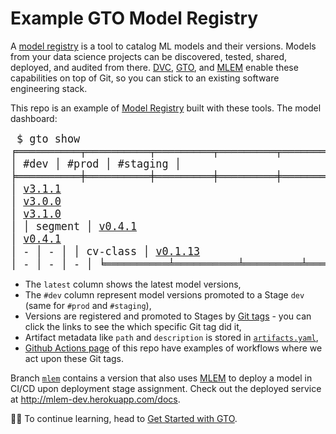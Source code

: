# Example GTO Model Registry

A [model registry] is a tool to catalog ML models and their versions. Models from
your data science projects can be discovered, tested, shared, deployed, and
audited from there. [DVC], [GTO], and [MLEM] enable these capabilities on top of
Git, so you can stick to an existing software engineering stack.

This repo is an example of [Model Registry] built with these tools. The model
dashboard:

<big><pre>
$ gto show
╒══════════╤══════════╤═════════╤═════════╤════════════╕
│ name     │ latest   │ #dev    │ #prod   │ #staging   │
╞══════════╪══════════╪═════════╪═════════╪════════════╡
│ churn    │ [v3.1.1](https://github.com/iterative/example-gto/releases/tag/churn@v3.1.1)   │ [v3.1.1](https://github.com/iterative/example-gto/releases/tag/churn%23dev%235)  │ [v3.0.0](https://github.com/iterative/example-gto/releases/tag/churn%23prod%233)  │ [v3.1.0](https://github.com/iterative/example-gto/releases/tag/churn%23staging%232)     │
│ segment  │ [v0.4.1](https://github.com/iterative/example-gto/releases/tag/segment@v0.4.1)   │ [v0.4.1](https://github.com/iterative/example-gto/releases/tag/segment%23dev%231)  │ -       │ -          │
│ cv-class │ [v0.1.13](https://github.com/iterative/example-gto/releases/tag/cv-class@v0.1.13)  │ -       │ -       │ -          │
╘══════════╧══════════╧═════════╧═════════╧════════════╛
</pre></big>

- The `latest` column shows the latest model versions,
- The `#dev` column represent model versions promoted to a Stage `dev` (same for
  `#prod` and `#staging`),
- Versions are registered and promoted to Stages by [Git tags] - you can click
  the links to see the which specific Git tag did it,
- Artifact metadata like `path` and `description` is stored in
  [`artifacts.yaml`],
- [Github Actions page] of this repo have examples of workflows where we act
  upon these Git tags.

Branch [`mlem`] contains a version that also uses [MLEM] to deploy a model in
CI/CD upon deployment stage assignment. Check out the deployed service at
http://mlem-dev.herokuapp.com/docs.

🧑‍💻 To continue learning, head to [Get Started with GTO].

[github actions page]: https://github.com/iterative/example-gto/actions
[get started with gto]: https://mlem.ai/doc/gto/get-started
[model registry]: https://mlem.ai/doc/use-cases/model-registry
[`mlem`]: https://github.com/iterative/example-gto/tree/mlem
[dvc]: https://github.com/iterative/dvc
[mlem]: https://github.com/iterative/mlem
[gto]: https://github.com/iterative/gto
[git tags]: https://github.com/iterative/example-gto/tags
[`artifacts.yaml`]:
  https://github.com/iterative/example-gto/blob/main/artifacts.yaml
